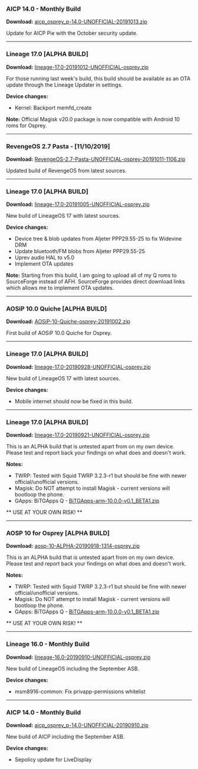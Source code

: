 ### AICP 14.0 - Monthly Build

**Download:** [aicp_osprey_p-14.0-UNOFFICIAL-20191013.zip](https://www.androidfilehost.com/?fid=1899786940962607465)

Update for AICP Pie with the October security update.

<hr>

### Lineage 17.0 [ALPHA BUILD]

**Download:** [lineage-17.0-20191012-UNOFFICIAL-osprey.zip](https://sourceforge.net/projects/chil360-android/files/lineage-17.0/osprey/lineage-17.0-20191012-UNOFFICIAL-osprey.zip/download)

For those running last week's build, this build should be available as an OTA update through the Lineage Updater in settings.

**Device changes:**
- Kernel: Backport memfd_create

**Note:**
Official Magisk v20.0 package is now compatible with Android 10 roms for Osprey.

<hr>

### RevengeOS 2.7 Pasta - [11/10/2019]

**Download:** [RevengeOS-2.7-Pasta-UNOFFICIAL-osprey-20191011-1106.zip](https://www.androidfilehost.com/?fid=1899786940962605683)

Updated build of RevengeOS from latest sources.

<hr>

### Lineage 17.0 [ALPHA BUILD]

**Download:** [lineage-17.0-20191005-UNOFFICIAL-osprey.zip](https://sourceforge.net/projects/chil360-android/files/lineage-17.0/osprey/lineage-17.0-20191005-UNOFFICIAL-osprey.zip/download)

New build of LineageOS 17 with latest sources.

**Device changes:**
- Device tree & blob updates from Aljeter PPP29.55-25 to fix Widevine DRM
- Update bluetooth/FM blobs from Aljeter PPP29.55-25
- Uprev audio HAL to v5.0
- Implement OTA updates

**Note:**
Starting from this build, I am going to upload all of my Q roms to SourceForge instead of AFH. SourceForge provides direct download links which allows me to implement OTA updates.

<hr>

### AOSiP 10.0 Quiche [ALPHA BUILD]

**Download:** [AOSiP-10-Quiche-osprey-20191002.zip](https://www.androidfilehost.com/?fid=1899786940962599537)

First build of AOSiP 10.0 Quiche for Osprey.

<hr>

### Lineage 17.0 [ALPHA BUILD]

**Download:** [lineage-17.0-20190928-UNOFFICIAL-osprey.zip](https://www.androidfilehost.com/?fid=1899786940962596515)

New build of LineageOS 17 with latest sources.

**Device changes:**
- Mobile internet should now be fixed in this build.

<hr>

### Lineage 17.0 [ALPHA BUILD]

**Download:** [lineage-17.0-20190921-UNOFFICIAL-osprey.zip](https://www.androidfilehost.com/?fid=1899786940962590640)

This is an ALPHA build that is untested apart from on my own device.
Please test and report back your findings on what does and doesn't work.

**Notes:**
- TWRP: Tested with Squid TWRP 3.2.3-r1 but should be fine with newer official/unofficial versions.
- Magisk: Do NOT attempt to install Magisk - current versions will bootloop the phone. 
- GApps: BiTGApps Q - [BiTGApps-arm-10.0.0-v0.1_BETA1.zip](https://www.mediafire.com/download/4dnqrgqbhrhk8y2)

** USE AT YOUR OWN RISK! **

<hr>

### AOSP 10 for Osprey [ALPHA BUILD]

**Download:** [aosp-10-ALPHA-20190918-1314-osprey.zip](https://www.androidfilehost.com/?fid=1899786940962588652)

This is an ALPHA build that is untested apart from on my own device.
Please test and report back your findings on what does and doesn't work.

**Notes:**
- TWRP: Tested with Squid TWRP 3.2.3-r1 but should be fine with newer official/unofficial versions.
- Magisk: Do NOT attempt to install Magisk - current versions will bootloop the phone. 
- GApps: BiTGApps Q - [BiTGApps-arm-10.0.0-v0.1_BETA1.zip](https://www.mediafire.com/download/4dnqrgqbhrhk8y2)

** USE AT YOUR OWN RISK! **

<hr>

### Lineage 16.0 - Monthly Build

**Download:** [lineage-16.0-20190910-UNOFFICIAL-osprey.zip](https://www.androidfilehost.com/?fid=1899786940962581808)

New build of LineageOS including the September ASB.

**Device changes:**
- msm8916-common: Fix privapp-permissions whitelist

<hr>

### AICP 14.0 - Monthly Build

**Download:** [aicp_osprey_p-14.0-UNOFFICIAL-20190910.zip](https://www.androidfilehost.com/?fid=1899786940962581589)

New build of AICP including the September ASB.

**Device changes:**
- Sepolicy update for LiveDisplay

